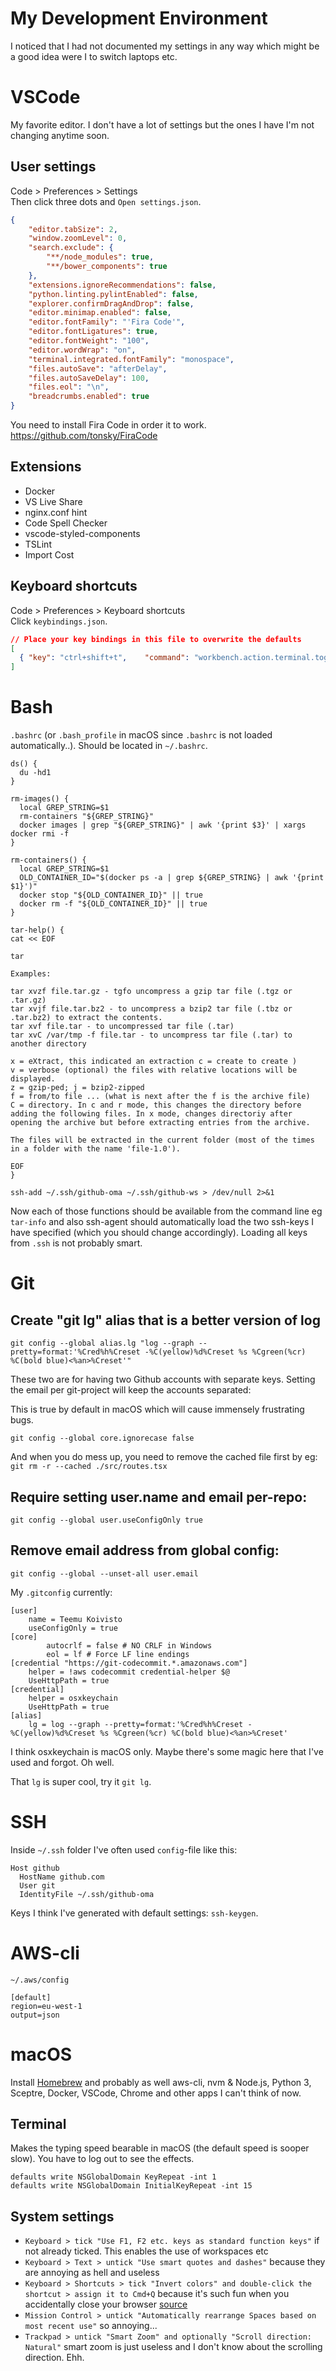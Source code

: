 # My Development Environment

I noticed that I had not documented my settings in any way which might be a good idea were I to switch laptops etc.

# VSCode

My favorite editor. I don't have a lot of settings but the ones I have I'm not changing anytime soon.

## User settings

Code > Preferences > Settings  
Then click three dots and `Open settings.json`.
```json
{
    "editor.tabSize": 2,
    "window.zoomLevel": 0,
    "search.exclude": {
        "**/node_modules": true,
        "**/bower_components": true
    },
    "extensions.ignoreRecommendations": false,
    "python.linting.pylintEnabled": false,
    "explorer.confirmDragAndDrop": false,
    "editor.minimap.enabled": false,
    "editor.fontFamily": "'Fira Code'",
    "editor.fontLigatures": true,
    "editor.fontWeight": "100",
    "editor.wordWrap": "on",
    "terminal.integrated.fontFamily": "monospace",
    "files.autoSave": "afterDelay",
    "files.autoSaveDelay": 100,
    "files.eol": "\n",
    "breadcrumbs.enabled": true
}
```
You need to install Fira Code in order it to work. https://github.com/tonsky/FiraCode

## Extensions

* Docker
* VS Live Share
* nginx.conf hint
* Code Spell Checker
* vscode-styled-components
* TSLint
* Import Cost

## Keyboard shortcuts

Code > Preferences > Keyboard shortcuts  
Click `keybindings.json`.
```json
// Place your key bindings in this file to overwrite the defaults
[
  { "key": "ctrl+shift+t",    "command": "workbench.action.terminal.toggleTerminal" }
]
```

# Bash

`.bashrc` (or `.bash_profile` in macOS since `.bashrc` is not loaded automatically..). Should be located in `~/.bashrc`.
```
ds() {
  du -hd1
}

rm-images() {
  local GREP_STRING=$1
  rm-containers "${GREP_STRING}"
  docker images | grep "${GREP_STRING}" | awk '{print $3}' | xargs docker rmi -f
}

rm-containers() {
  local GREP_STRING=$1
  OLD_CONTAINER_ID="$(docker ps -a | grep ${GREP_STRING} | awk '{print $1}')"
  docker stop "${OLD_CONTAINER_ID}" || true
  docker rm -f "${OLD_CONTAINER_ID}" || true
}

tar-help() {
cat << EOF

tar

Examples:

tar xvzf file.tar.gz - tgfo uncompress a gzip tar file (.tgz or .tar.gz)
tar xvjf file.tar.bz2 - to uncompress a bzip2 tar file (.tbz or .tar.bz2) to extract the contents.
tar xvf file.tar - to uncompressed tar file (.tar)
tar xvC /var/tmp -f file.tar - to uncompress tar file (.tar) to another directory

x = eXtract, this indicated an extraction c = create to create )
v = verbose (optional) the files with relative locations will be displayed.
z = gzip-ped; j = bzip2-zipped
f = from/to file ... (what is next after the f is the archive file)
C = directory. In c and r mode, this changes the directory before adding the following files. In x mode, changes directoriy after opening the archive but before extracting entries from the archive.

The files will be extracted in the current folder (most of the times in a folder with the name 'file-1.0').

EOF
}

ssh-add ~/.ssh/github-oma ~/.ssh/github-ws > /dev/null 2>&1
```
Now each of those functions should be available from the command line eg `tar-info` and also ssh-agent should automatically load the two ssh-keys I have specified (which you should change accordingly). Loading all keys from `.ssh` is not probably smart.

# Git

## Create "git lg" alias that is a better version of log
`git config --global alias.lg "log --graph --pretty=format:'%Cred%h%Creset -%C(yellow)%d%Creset %s %Cgreen(%cr) %C(bold blue)<%an>%Creset'"`

These two are for having two Github accounts with separate keys. Setting the email per git-project will keep the accounts separated:

This is true by default in macOS which will cause immensely frustrating bugs.

`git config --global core.ignorecase false`

And when you do mess up, you need to remove the cached file first by eg: `git rm -r --cached ./src/routes.tsx`

## Require setting user.name and email per-repo:
`git config --global user.useConfigOnly true`

## Remove email address from global config:
`git config --global --unset-all user.email`

My `.gitconfig` currently:
```
[user]
	name = Teemu Koivisto
	useConfigOnly = true
[core]
        autocrlf = false # NO CRLF in Windows
        eol = lf # Force LF line endings
[credential "https://git-codecommit.*.amazonaws.com"]
    helper = !aws codecommit credential-helper $@ 
    UseHttpPath = true
[credential]
	helper = osxkeychain
	UseHttpPath = true
[alias]
	lg = log --graph --pretty=format:'%Cred%h%Creset -%C(yellow)%d%Creset %s %Cgreen(%cr) %C(bold blue)<%an>%Creset'
```
I think osxkeychain is macOS only. Maybe there's some magic here that I've used and forgot. Oh well.

That `lg` is super cool, try it `git lg`.

# SSH

Inside `~/.ssh` folder I've often used `config`-file like this:
```
Host github
  HostName github.com
  User git
  IdentityFile ~/.ssh/github-oma
```
Keys I think I've generated with default settings: `ssh-keygen`.

# AWS-cli

`~/.aws/config`
```
[default]
region=eu-west-1
output=json
```

# macOS

Install [Homebrew](https://brew.sh/) and probably as well aws-cli, nvm & Node.js, Python 3, Sceptre, Docker, VSCode, Chrome and other apps I can't think of now.

## Terminal

Makes the typing speed bearable in macOS (the default speed is sooper slow). You have to log out to see the effects.
```
defaults write NSGlobalDomain KeyRepeat -int 1
defaults write NSGlobalDomain InitialKeyRepeat -int 15
```

## System settings

* `Keyboard > tick "Use F1, F2 etc. keys as standard function keys"` if not already ticked. This enables the use of workspaces etc
* `Keyboard > Text > untick "Use smart quotes and dashes"` because they are annoying as hell and useless
* `Keyboard > Shortcuts > tick "Invert colors" and double-click the shortcut > assign it to Cmd+Q` because it's such fun when you accidentally close your browser [source](https://apple.stackexchange.com/questions/78948/how-to-disable-command-q-for-quit)
* `Mission Control > untick "Automatically rearrange Spaces based on most recent use"` so annoying...
* `Trackpad > untick "Smart Zoom" and optionally "Scroll direction: Natural"` smart zoom is just useless and I don't know about the scrolling direction. Ehh.

